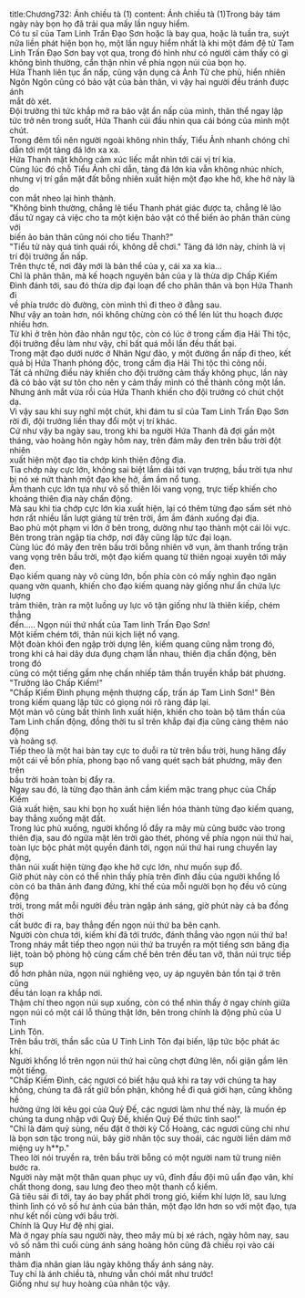 title:Chương732: Ánh chiều tà (1)
content:
Ánh chiều tà (1)Trong bảy tám ngày này bọn họ đã trải qua mấy lần nguy hiểm.<br>Có tu sĩ của Tam Linh Trấn Đạo Sơn hoặc là bay qua, hoặc là tuần tra, suýt<br>nữa liền phát hiện bọn họ, một lần nguy hiểm nhất là khi một đám đệ tử Tam<br>Linh Trấn Đạo Sơn bay vọt qua, trong đó hình như có người cảm thấy có gì<br>không bình thường, cẩn thận nhìn về phía ngọn núi của bọn họ.<br>Hứa Thanh liên tục ẩn nấp, cũng vận dụng cả Ảnh Tử che phủ, hiển nhiên<br>Ngôn Ngôn cũng có bảo vật của bản thân, vì vậy hai người đều tránh được ánh<br>mắt dò xét.<br>Đội trưởng thì tức khắp mở ra bảo vật ẩn nấp của mình, thân thể ngay lập<br>tức trở nên trong suốt, Hứa Thanh cúi đầu nhìn qua cái bóng của mình một chút.<br>Trong đêm tối nên người ngoài không nhìn thấy, Tiểu Ảnh nhanh chóng chỉ<br>dẫn tới một tảng đá lớn xa xa.<br>Hứa Thanh mặt không cảm xúc liếc mắt nhìn tới cái vị trí kia.<br>Cùng lúc đó chỗ Tiểu Ảnh chỉ dẫn, tảng đá lớn kia vẫn không nhúc nhích,<br>nhưng vị trí gần mặt đất bỗng nhiên xuất hiện một đạo khe hở, khe hở này là do<br>con mắt nheo lại hình thành.<br>"Không bình thường, chẳng lẽ tiểu Thanh phát giác được ta, chẳng lẽ lão<br>đầu tử ngay cả việc cho ta một kiện bảo vật có thể biến ảo phân thân cùng với<br>biến ảo bản thân cũng nói cho tiểu Thanh?"<br>"Tiểu tử này quá tinh quái rồi, không dễ chơi." Tảng đá lớn này, chính là vị<br>trí đội trưởng ẩn nấp.<br>Trên thực tế, nơi đây mới là bản thể của y, cái xa xa kia...<br>Chỉ là phân thân, mà kế hoạch nguyên bản của y là thừa dịp Chấp Kiếm<br>Đình đánh tới, sau đó thừa dịp đại loạn để cho phân thân và bọn Hứa Thanh đi<br>về phía trước dò đường, còn mình thì đi theo ở đằng sau.<br>Như vậy an toàn hơn, nói không chừng còn có thể lén lút thu hoạch được<br>nhiều hơn.<br>Từ khi ở trên hòn đảo nhân ngư tộc, còn có lúc ở trong cấm địa Hải Thi tộc,<br>đội trưởng đều làm như vậy, chỉ bất quá mỗi lần đều thất bại.<br>Trong mật đạo dưới nước ở Nhân Ngư đảo, y một đường ẩn nấp đi theo, kết<br>quả bị Hứa Thanh phóng độc, trong cấm địa Hải Thi tộc thì cõng nồi.<br>Tất cả những điều này khiến cho đội trưởng cảm thấy không phục, lần này<br>đã có bảo vật sư tôn cho nên y cảm thấy mình có thể thành công một lần.<br>Nhưng ánh mắt vừa rồi của Hứa Thanh khiến cho đội trưởng có chút chột<br>dạ.<br>Vì vậy sau khi suy nghĩ một chút, khi đám tu sĩ của Tam Linh Trấn Đạo Sơn<br>rời đi, đội trưởng liền thay đổi một vị trí khác.<br>Cứ như vậy ba ngày sau, trong khi ba người Hứa Thanh đã đợi gần một<br>tháng, vào hoàng hôn ngày hôm nay, trên đám mây đen trên bầu trời đột nhiên<br>xuất hiện một đạo tia chớp kinh thiên động địa.<br>Tia chớp này cực lớn, không sai biệt lắm dài tới vạn trượng, bầu trời tựa như<br>bị nó xé nứt thành một đạo khe hở, ầm ầm nổ tung.<br>Âm thanh cực lớn tựa như vô số thiên lôi vang vọng, trực tiếp khiến cho<br>khoảng thiên địa này chấn động.<br>Mà sau khi tia chớp cực lớn kia xuất hiện, lại có thêm từng đạo sấm sét nhỏ<br>hơn rất nhiều lần lượt giáng từ trên trời, ầm ầm đánh xuống đại địa.<br>Bao phủ một phạm vi lớn ở bên trong, dường như tạo thành một cái lôi vực.<br>Bên trong tràn ngập tia chớp, nơi đây cũng lập tức đại loạn.<br>Cùng lúc đó mây đen trên bầu trời bỗng nhiên vỡ vụn, âm thanh trống trận<br>vang vọng trên bầu trời, một đạo kiếm quang từ thiên ngoại xuyên tới mây đen.<br>Đạo kiếm quang này vô cùng lớn, bốn phía còn có mấy nghìn đạo ngân<br>quang vờn quanh, khiến cho đạo kiếm quang này giống như ẩn chứa lực lượng<br>trảm thiên, tràn ra một luồng uy lực vô tận giống như là thiên kiếp, chém thẳng<br>đến..... Ngọn núi thứ nhất của Tam linh Trấn Đạo Sơn!<br>Một kiếm chém tới, thân núi kịch liệt nổ vang.<br>Một đoàn khói đen ngập trời dựng lên, kiếm quang cũng nằm trong đó,<br>trong khi cả hai dây dưa đụng chạm lẫn nhau, thiên địa chấn động, bên trong đó<br>cũng có một tiếng gầm nhẹ chấn nhiếp tâm thần truyền khắp bát phương.<br>"Trưởng lão Chấp Kiếm!"<br>"Chấp Kiếm Đình phụng mệnh thượng cấp, trấn áp Tam Linh Sơn!" Bên<br>trong kiếm quang lập tức có giọng nói rõ ràng đáp lại.<br>Một màn vô cùng bất thình lình xuất hiện, khiến cho toàn bộ tâm thần của<br>Tam Linh chấn động, đồng thời tu sĩ trên khắp đại địa cũng càng thêm náo động<br>và hoảng sợ.<br>Tiếp theo là một hai bàn tay cực to duỗi ra từ trên bầu trời, hung hăng đẩy<br>một cái về bốn phía, phong bạo nổ vang quét sạch bát phương, mây đen trên<br>bầu trời hoàn toàn bị đẩy ra.<br>Ngay sau đó, là từng đạo thân ảnh cầm kiếm mặc trang phục của Chấp Kiếm<br>Giả xuất hiện, sau khi bọn họ xuất hiện liền hóa thành từng đạo kiếm quang,<br>bay thẳng xuống mặt đất.<br>Trong lúc phủ xuống, người khổng lồ đẩy ra mây mù cũng bước vào trong<br>thiên địa, sau đó ngửa mặt lên trời gào thét, phóng về phía ngọn núi thứ hai,<br>toàn lực bộc phát một quyền đánh tới, ngọn núi thứ hai rung chuyển lay động,<br>thân núi xuất hiện từng đạo khe hở cực lớn, như muốn sụp đổ.<br>Giờ phút này còn có thể nhìn thấy phía trên đỉnh đầu của người khổng lồ<br>còn có ba thân ảnh đang đứng, khí thế của mỗi người bọn họ đều vô cùng động<br>trời, trong mắt mỗi người đều tràn ngập ánh sáng, giờ phút này cả ba đồng thời<br>cất bước đi ra, bay thẳng đến ngọn núi thứ ba bên cạnh.<br>Người còn chưa tới, kiếm khí đã tới trước, đánh thẳng vào ngọn núi thứ ba!<br>Trong nháy mắt tiếp theo ngọn núi thứ ba truyền ra một tiếng sơn băng địa<br>liệt, toàn bộ phòng hộ cùng cấm chế bên trên đều tan vỡ, thân núi trực tiếp sụp<br>đổ hơn phân nửa, ngọn núi nghiêng vẹo, uy áp nguyên bản tồn tại ở trên cũng<br>đều tán loạn ra khắp nơi.<br>Thậm chí theo ngọn núi sụp xuống, còn có thể nhìn thấy ở ngay chính giữa<br>ngọn núi có một cái lỗ thủng thật lớn, bên trong chính là động phủ của U Tinh<br>Linh Tôn.<br>Trên bầu trời, thần sắc của U Tinh Linh Tôn đại biến, lập tức bộc phát ác<br>khí.<br>Người khổng lồ trên ngọn núi thứ hai cũng chợt đứng lên, nổi giận gầm lên<br>một tiếng.<br>"Chấp Kiếm Đình, các ngươi có biết hậu quả khi ra tay với chúng ta hay<br>không, chúng ta đã rất giữ bổn phận, không hề đi quá giới hạn, cũng không hề<br>hưởng ứng lời kêu gọi của Quỷ Đế, các ngươi làm như thế này, là muốn ép<br>chúng ta dung nhập với Quỷ Đế, khiến Quỷ Đế thức tỉnh sao!"<br>"Chỉ là đám quỷ sùng, nếu đặt ở thời kỳ Cổ Hoàng, các ngươi cũng chỉ như<br>là bọn sơn tặc trong núi, bây giờ nhân tộc suy thoái, các người liền dám mở<br>miệng uy h**p."<br>Theo lời nói truyền ra, trên bầu trời bỗng có một người nam tử trung niên<br>bước ra.<br>Người này mặt một thân quan phục uy vũ, đỉnh đầu đội mũ uẩn đạo vân, khí<br>chất thong dong, sau lưng đeo theo một thanh cổ kiếm.<br>Gã tiêu sái đi tới, tay áo bay phất phới trong gió, kiếm khí lượn lờ, sau lưng<br>thình lình có vô số hư ảnh của bản thân, một đạo lớn hơn so với một đạo, tựa<br>như kết nối cùng với bầu trời.<br>Chính là Quy Hư đệ nhị giai.<br>Mà ở ngay phía sau người này, theo mây mù bị xé rách, ngày hôm nay, sau<br>vô số năm thì cuối cùng ánh sáng hoàng hôn cũng đã chiếu rọi vào cái mảnh<br>thảm địa nhân gian lâu ngày không thấy ánh sáng này.<br>Tuy chỉ là ánh chiều tà, nhưng vẫn chói mắt như trước!<br>Giống như sự huy hoàng của nhân tộc vậy.
